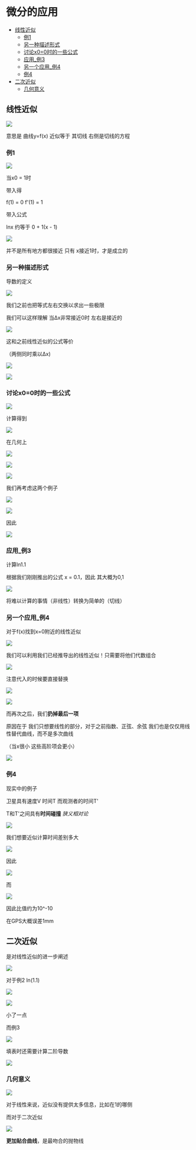 # 微分的应用
 
* [线性近似](#线性近似)
  * [例1](#例1)
  * [另一种描述形式](#另一种描述形式)
  * [讨论x0=0时的一些公式](#讨论x0=0时的一些公式)
  * [应用_例3](#应用_例3)
  * [另一个应用_例4](#另一个应用_例4)
  * [例4](#例4)
* [二次近似](#二次近似)
  * [几何意义](#几何意义)

## 线性近似

![](img/8a06767f.png)

意思是 曲线y=f(x) 近似等于 其切线 右侧是切线的方程

### 例1

![](img/f31b3211.png)

当x0 = 1时

带入得

f(1) = 0 f'(1) = 1

带入公式

lnx 约等于 0 + 1(x - 1)

![](img/dc309998.png)

并不是所有地方都很接近 只有 x接近1时，才是成立的

### 另一种描述形式

导数的定义

![](img/c817c9ff.png)

我们之前也把等式左右交换以求出一些极限

我们可以这样理解 当Δx非常接近0时 左右是接近的

![](img/ca537d1d.png)

这和之前线性近似的公式等价

（两侧同时乘以Δx)

![](img/679c94c3.png)

![](img/e0eaba27.png)

### 讨论x0=0时的一些公式

![](img/a59c1e2d.png)

计算得到

![](img/16d8d39d.png)

在几何上

![](img/3fde514a.png)

![](img/f226e53b.png)

![](img/2b3219c8.png)

我们再考虑这两个例子

![](img/b34185e5.png)

![](img/8f04fb66.png)

因此

![](img/2b456ee9.png)

### 应用_例3

计算ln1.1

根据我们刚刚推出的公式 x = 0.1，因此 其大概为0,1

![](img/119a9f23.png)

将难以计算的事情（非线性）转换为简单的（切线）

### 另一个应用_例4

对于f(x)找到x=0附近的线性近似

![](img/2f6e8735.png)

我们可以利用我们已经推导出的线性近似！只需要将他们代数组合

![](img/5d245986.png)

注意代入的时候要直接替换

![](img/9c2da3da.png)

![](img/bdead5bf.png)

而再次之后，我们**扔掉最后一项** 

原因在于 我们只想要线性的部分，对于之前指数、正弦、余弦 我们也是仅仅用线性替代曲线，而不是多次曲线

（当x很小 这些高阶项会更小）

![](img/bffd67fc.png)

### 例4

现实中的例子

卫星具有速度V 时间T 而观测者的时间T'

T和T'之间具有**时间碰撞** *狭义相对论*

![](img/a69e12a8.png)

我们想要近似计算时间差别多大

![](img/ff4e18e4.png)

因此

![](img/82ed4eb8.png)

而

![](img/c67f8d5f.png)

因此比值约为10^-10

在GPS大概误差1mm

## 二次近似

是对线性近似的进一步阐述

![](img/cb1da06c.png)

对于例2 ln(1.1)

![](img/50cadd68.png)

![](img/c0de77e8.png)

小了一点

而例3

![](img/21f386ff.png)

填表时还需要计算二阶导数

![](img/7c7af593.png)

### 几何意义

![](img/d77e4b26.png)

对于线性来说，近似没有提供太多信息，比如在1的哪侧 

而对于二次近似

![](img/36e83b40.png)

**更加贴合曲线**，是最吻合的抛物线
